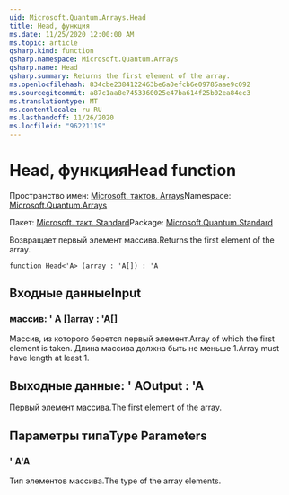 ```yaml
---
uid: Microsoft.Quantum.Arrays.Head
title: Head, функция
ms.date: 11/25/2020 12:00:00 AM
ms.topic: article
qsharp.kind: function
qsharp.namespace: Microsoft.Quantum.Arrays
qsharp.name: Head
qsharp.summary: Returns the first element of the array.
ms.openlocfilehash: 834cbe2384122463be6a0efcb6e09785aae9c092
ms.sourcegitcommit: a87c1aa8e7453360025e47ba614f25b02ea84ec3
ms.translationtype: MT
ms.contentlocale: ru-RU
ms.lasthandoff: 11/26/2020
ms.locfileid: "96221119"
---
```

# <a name="head-function"></a><span data-ttu-id="55123-102">Head, функция</span><span class="sxs-lookup"><span data-stu-id="55123-102">Head function</span></span>

<span data-ttu-id="55123-103">Пространство имен: [Microsoft. тактов. Arrays](xref:Microsoft.Quantum.Arrays)</span><span class="sxs-lookup"><span data-stu-id="55123-103">Namespace: [Microsoft.Quantum.Arrays](xref:Microsoft.Quantum.Arrays)</span></span>

<span data-ttu-id="55123-104">Пакет: [Microsoft. такт. Standard](https://nuget.org/packages/Microsoft.Quantum.Standard)</span><span class="sxs-lookup"><span data-stu-id="55123-104">Package: [Microsoft.Quantum.Standard](https://nuget.org/packages/Microsoft.Quantum.Standard)</span></span>


<span data-ttu-id="55123-105">Возвращает первый элемент массива.</span><span class="sxs-lookup"><span data-stu-id="55123-105">Returns the first element of the array.</span></span>

```qsharp
function Head<'A> (array : 'A[]) : 'A
```


## <a name="input"></a><span data-ttu-id="55123-106">Входные данные</span><span class="sxs-lookup"><span data-stu-id="55123-106">Input</span></span>

### <a name="array--a"></a><span data-ttu-id="55123-107">массив: ' A []</span><span class="sxs-lookup"><span data-stu-id="55123-107">array : 'A[]</span></span>

<span data-ttu-id="55123-108">Массив, из которого берется первый элемент.</span><span class="sxs-lookup"><span data-stu-id="55123-108">Array of which the first element is taken.</span></span> <span data-ttu-id="55123-109">Длина массива должна быть не меньше 1.</span><span class="sxs-lookup"><span data-stu-id="55123-109">Array must have length at least 1.</span></span>



## <a name="output--a"></a><span data-ttu-id="55123-110">Выходные данные: ' A</span><span class="sxs-lookup"><span data-stu-id="55123-110">Output : 'A</span></span>

<span data-ttu-id="55123-111">Первый элемент массива.</span><span class="sxs-lookup"><span data-stu-id="55123-111">The first element of the array.</span></span>

## <a name="type-parameters"></a><span data-ttu-id="55123-112">Параметры типа</span><span class="sxs-lookup"><span data-stu-id="55123-112">Type Parameters</span></span>

### <a name="a"></a><span data-ttu-id="55123-113">' A</span><span class="sxs-lookup"><span data-stu-id="55123-113">'A</span></span>

<span data-ttu-id="55123-114">Тип элементов массива.</span><span class="sxs-lookup"><span data-stu-id="55123-114">The type of the array elements.</span></span>